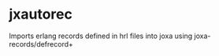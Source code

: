 jxautorec
=========

Imports erlang records defined in hrl files into joxa using joxa-records/defrecord+
